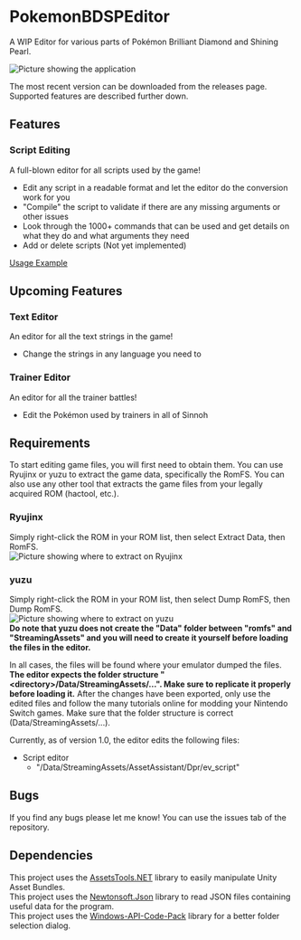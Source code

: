 # PokemonBDSPEditor

A WIP Editor for various parts of Pokémon Brilliant Diamond and Shining Pearl.

![Picture showing the application](https://i.imgur.com/g3xbTsf.png "The Script Editor")<br>

The most recent version can be downloaded from the releases page. Supported features are described further down.

## Features

### Script Editing

A full-blown editor for all scripts used by the game!
- Edit any script in a readable format and let the editor do the conversion work for you
- "Compile" the script to validate if there are any missing arguments or other issues
- Look through the 1000+ commands that can be used and get details on what they do and what arguments they need
- Add or delete scripts (Not yet implemented)

[Usage Example](https://youtu.be/CkC6rlwUOvw)

## Upcoming Features

### Text Editor

An editor for all the text strings in the game!
- Change the strings in any language you need to

### Trainer Editor

An editor for all the trainer battles!
- Edit the Pokémon used by trainers in all of Sinnoh

## Requirements

To start editing game files, you will first need to obtain them. You can use Ryujinx or yuzu to extract the game data, specifically the RomFS. You can also use any other tool that extracts the game files from your legally acquired ROM (hactool, etc.).

### Ryujinx
Simply right-click the ROM in your ROM list, then select Extract Data, then RomFS.<br>
![Picture showing where to extract on Ryujinx](https://i.imgur.com/KrqjTEa.png "Extracting on Ryujinx")<br>

### yuzu
Simply right-click the ROM in your ROM list, then select Dump RomFS, then Dump RomFS.<br>
![Picture showing where to extract on yuzu](https://i.imgur.com/whwEwKh.png "Extracting on yuzu")<br>
**Do note that yuzu does not create the "Data" folder between "romfs" and "StreamingAssets" and you will need to create it yourself before loading the files in the editor.**<br>

In all cases, the files will be found where your emulator dumped the files. **The editor expects the folder structure "\<directory\>/Data/StreamingAssets/...". Make sure to replicate it properly before loading it.** After the changes have been exported, only use the edited files and follow the many tutorials online for modding your Nintendo Switch games. Make sure that the folder structure is correct (Data/StreamingAssets/...).

Currently, as of version 1.0, the editor edits the following files:
- Script editor
  - "/Data/StreamingAssets/AssetAssistant/Dpr/ev_script"

## Bugs
If you find any bugs please let me know! You can use the issues tab of the repository.

## Dependencies
This project uses the [AssetsTools.NET](https://github.com/nesrak1/AssetsTools.NET/) library to easily manipulate Unity Asset Bundles.<br>
This project uses the [Newtonsoft.Json](https://github.com/JamesNK/Newtonsoft.Json) library to read JSON files containing useful data for the program.<br>
This project uses the [Windows-API-Code-Pack](https://github.com/contre/Windows-API-Code-Pack-1.1) library for a better folder selection dialog.
